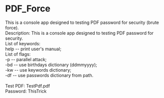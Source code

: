 # PDF_Force
This is a console app designed to testing PDF password for security (brute force).</br>
Description: This is a console app designed to testing PDF
password for security.</br>
List of keywords:</br>
help -- print user's manual;</br>
List of flags:</br>
-p -- parallel attack;</br>
-bd -- use birthdays dictionary (ddmmyyyy);</br>
-kw -- use keywords dictionary;</br>
-df -- use passwords dictionary from path.</br>
</br>
Test PDF: TestPdf.pdf</br>
Password: ThisTrick</br>
